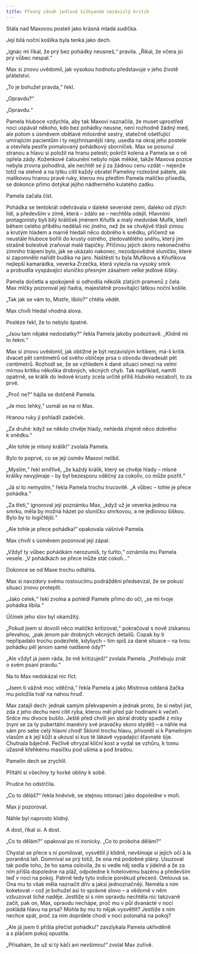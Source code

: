 ```yaml
---
title: Přesný zásah jedlové šiškyaneb nezávislý kritik
---
```


Stála nad Maxovou postelí jako krásná mladá sudička.

Její bílá noční košilka byla tenká jako dech.

„Ignác mi říkal, že prý bez pohádky neusneš,“ pravila. „Říkal, že včera jsi prý vůbec nespal.“

Max si znovu uvědomil, jak vysokou hodnotu představuje v jeho životě přátelství.

„To je bohužel pravda,“ řekl.

„Opravdu?“

„Opravdu.“

Pamela hluboce vzdychla, aby tak Maxovi naznačila, že muset uprostřed noci uspávat někoho, kdo bez pohádky neusne, není rozhodně žádný med, ale potom s úsměvem obětavé milosrdné sestry, statečně ošetřující umírajícím pacientům i ty nejzhnisanější rány, usedla na okraj jeho postele a otevřela pestře pomalovaný pohádkový sborníček. Max se posunul stranou a hlavu si položil na hranu pelesti; pokrčil kolena a Pamela se o ně opřela zády. Koženkové čalounění nebylo nijak měkké, takže Maxova pozice nebyla zrovna pohodlná, ale nechtěl se jí za žádnou cenu vzdát – nejenže totiž na stehně a na lýtku cítil každý obratel Pameliny rozkošné páteře, ale malíkovou hranou pravé ruky, kterou mu předtím Pamela maličko přisedla, se dokonce přímo dotýkal jejího nádherného kulatého zadku.

Pamela začala číst.

Pohádka se tentokrát odehrávala v daleké severské zemi, daleko od zlých lidí, a především v zimě, která – zdálo se – nechtěla odejít. Hlavními protagonisty byli bílý králíček jménem Kňufík a malý medvídek Mufík, kteří během celého příběhu nedělali nic jiného, než že se chvějivě třásli zimou a krutým hladem a marně hledali něco dobrého k snědku, přičemž se neustále hluboce bořili do krusty ostrého, zledovatělého sněhu, který jim strašně bolestivě zraňoval malé tlapičky. Příčinou jejich skoro nekonečného zimního trápení bylo, jak se ukázalo nakonec, nezodpovědné sluníčko, které si zapomnělo nařídit budíka na jaro. Naštěstí tu byla Mufíkova a Kňufíkova nejlepší kamarádka, veverka Zrzečka, která vylezla na vysoký smrk a probudila vyspávající sluníčko přesným zásahem velké jedlové šišky.

Pamela dočetla a spokojeně si odhodila několik zlatých pramenů z čela. Max mlčky pozoroval její ňadra, majestátně prosvítající látkou noční košile.

„Tak jak se vám to, Mistře, líbilo?“ chtěla vědět.

Max chvíli hledal vhodná slova.

Posléze řekl, že to nebylo špatné.

„Jsou tam nějaké nedostatky?“ řekla Pamela jakoby podezíravě. „Klidně mi to řekni.“

Max si znovu uvědomil, jak obtížné je být nezávislým kritikem, má-li kritik dvacet pět centimetrů od svého obličeje prsa o obvodu devadesát pět centimetrů. Rozhodl se, že se vzhledem k dané situaci omezí na velmi mírnou kritiku několika drobných, věcných chyb. Tak například, namítl opatrně, se králík do ledové krusty zcela určitě příliš hluboko nezaboří, to za prvé.

„Proč ne?“ hájila se dotčeně Pamela.

„Je moc lehký,“ usmál se na ni Max.

Hranou ruky jí pohladil zadeček.

„Za druhé: když se někdo chvěje hlady, nehledá zřejmě něco dobrého k snědku.“

„Ale tohle je mlsný králík!“ zvolala Pamela.

Bylo to poprvé, co se její úsměv Maxovi nelíbil.

„Myslím,“ řekl smířlivě, „že každý králík, který se chvěje hlady – mlsné králíky nevyjímaje – by byl bezesporu vděčný za cokoliv, co může pozřít.“

„Já si to nemyslím,“ řekla Pamela trochu trucovitě. „A vůbec – tohle je přece pohádka.“

„Za třetí,“ ignoroval její poznámku Max, „když už je veverka jednou na smrku, měla by možná házet po sluníčku smrkovou, a ne jedlovou šiškou. Bylo by to logičtější.“

„Ale tohle je přece pohádka!“ opakovala vášnivě Pamela.

Max chvíli s úsměvem pozoroval její zápal.

„Vždyť ty vůbec pohádkám nerozumíš, ty ťuňto,“ oznámila mu Pamela vesele. „V pohádkách se přece může stát cokoli…“

Dokonce se od Maxe trochu odtáhla.

Max si navzdory svému rostoucímu podráždění předsevzal, že se pokusí situaci znovu proteplit.

„Jako celek,“ řekl zvolna a pohlédl Pamele přímo do očí, „se mi tvoje pohádka líbila.“

Účinek jeho slov byl okamžitý.

„Pokud jsem si dovolil něco maličko kritizovat,“ pokračoval s nově získanou převahou, „pak jenom pár drobných věcných detailů. Copak by ti nepřipadalo trochu podezřelé, kdybych – tím spíš za dané situace – na tvou pohádku pěl jenom samé nadšené ódy?“

„Ale vždyť já jsem ráda, že mě kritizuješ!“ zvolala Pamela. „Potřebuju znát o svém psaní pravdu.“

Na to Max nedokázal nic říct.

„Jsem ti vážně moc vděčná,“ řekla Pamela a jako Mistrova oddaná žačka mu položila tvář na nahou hruď.

Max zatajil dech: jednak samým překvapením a jednak proto, že si nebyl jist, zda z jeho dechu není cítit ryba, kterou měl před pár hodinami k večeři. Srdce mu divoce bušilo. Ještě před chvílí jen sbíral drobty spadlé z mísy (nyní se za ty pubertální manévry své pravačky skoro styděl) – a náhle má sám pro sebe celý hlavní chod! Sklonil trochu hlavu, přivoněl si k Pameliným vlasům a k její kůži a ukousl si kus té lákavě vypadající šťavnaté šíje. Chutnala báječně. Pečlivě ohryzal klíční kost a vydal se vzhůru, k tomu úžasně křehkému masíčku pod ušima a pod bradou.

Pamelin dech se zrychlil.

Přitáhl si všechny ty horké obliny k sobě.

Prudce ho odstrčila.

„Co to děláš?“ řekla hněvivě, se stejnou intonací jako dopoledne v moři.

Max ji pozoroval.

Náhle byl naprosto klidný.

A dost, říkal si. A dost.

„Co to dělám?“ opakoval po ní ironicky. „Co to proboha dělám?“

Chystal se přece s ní pomilovat, vysvětlil jí klidně, nevšímaje si jejích očí à la poraněná laň. Domníval se prý totiž, že ona má podobné plány. Usuzoval tak podle toho, že ho sama oslovila, že si vedle něj sedla v jídelně a že za ním přišla dopoledne na pláž, odpoledne k hotelovému bazénu a především teď v noci na pokoj. Patrně tedy tyto indicie poněkud přecenil. Omlouvá se. Ona mu to však měla naznačit dřív a jaksi jednoznačněji. Neměla s ním koketovat – což je bohužel asi to správné slovo – a vědomě v něm vzbuzovat liché naděje. Jestliže si s ním opravdu nechtěla nic takzvaně začít, pak on, Max, opravdu nechápe, proč mu v půl dvanácté v noci pokládá hlavu na prsa? Mohla by mu to nějak vysvětlit? Jestliže s ním nechce spát, proč za ním doprdele chodí v noci polonahá na pokoj?

„Ale já jsem ti přišla přečíst pohádku!“ zavzlykala Pamela ukřiv­dě­ně a s pláčem pokoj opustila.

„Přísahám, že už si tý káči ani nevšimnu!“ zvolal Max zuřivě.
